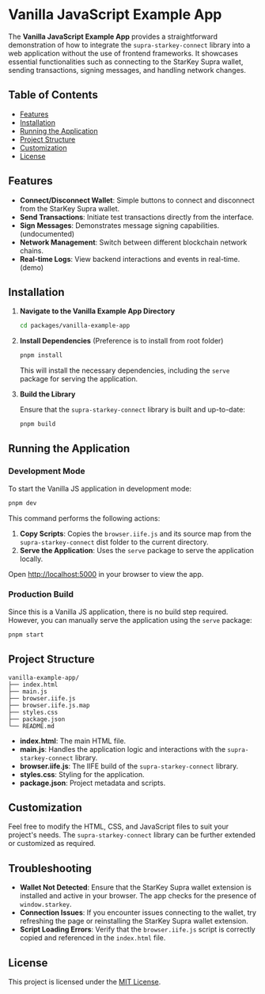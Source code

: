 # Vanilla JavaScript Example App

The **Vanilla JavaScript Example App** provides a straightforward demonstration of how to integrate the `supra-starkey-connect` library into a web application without the use of frontend frameworks. It showcases essential functionalities such as connecting to the StarKey Supra wallet, sending transactions, signing messages, and handling network changes.

## Table of Contents

- [Features](#features)
- [Installation](#installation)
- [Running the Application](#running-the-application)
- [Project Structure](#project-structure)
- [Customization](#customization)
- [License](#license)

## Features

- **Connect/Disconnect Wallet**: Simple buttons to connect and disconnect from the StarKey Supra wallet.
- **Send Transactions**: Initiate test transactions directly from the interface.
- **Sign Messages**: Demonstrates message signing capabilities. (undocumented)
- **Network Management**: Switch between different blockchain network chains.
- **Real-time Logs**: View backend interactions and events in real-time. (demo)

## Installation

1. **Navigate to the Vanilla Example App Directory**

   ```bash
   cd packages/vanilla-example-app
   ```

2. **Install Dependencies** (Preference is to install from root folder)

   ```bash
   pnpm install
   ```

   This will install the necessary dependencies, including the `serve` package for serving the application.

3. **Build the Library**

   Ensure that the `supra-starkey-connect` library is built and up-to-date:

   ```bash
   pnpm build
   ```

## Running the Application

### Development Mode

To start the Vanilla JS application in development mode:

```bash
pnpm dev
```

This command performs the following actions:

1. **Copy Scripts**: Copies the `browser.iife.js` and its source map from the `supra-starkey-connect` dist folder to the current directory.
2. **Serve the Application**: Uses the `serve` package to serve the application locally.

Open [http://localhost:5000](http://localhost:5000) in your browser to view the app.

### Production Build

Since this is a Vanilla JS application, there is no build step required. However, you can manually serve the application using the `serve` package:

```bash
pnpm start
```

## Project Structure

```
vanilla-example-app/
├── index.html
├── main.js
├── browser.iife.js
├── browser.iife.js.map
├── styles.css
├── package.json
└── README.md
```

- **index.html**: The main HTML file.
- **main.js**: Handles the application logic and interactions with the `supra-starkey-connect` library.
- **browser.iife.js**: The IIFE build of the `supra-starkey-connect` library.
- **styles.css**: Styling for the application.
- **package.json**: Project metadata and scripts.

## Customization

Feel free to modify the HTML, CSS, and JavaScript files to suit your project's needs. The `supra-starkey-connect` library can be further extended or customized as required.

## Troubleshooting

- **Wallet Not Detected**: Ensure that the StarKey Supra wallet extension is installed and active in your browser. The app checks for the presence of `window.starkey`.
- **Connection Issues**: If you encounter issues connecting to the wallet, try refreshing the page or reinstalling the StarKey Supra wallet extension.
- **Script Loading Errors**: Verify that the `browser.iife.js` script is correctly copied and referenced in the `index.html` file.

## License

This project is licensed under the [MIT License](../../LICENSE).
